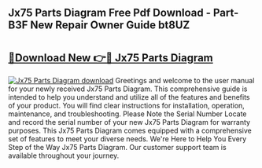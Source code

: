 ## Jx75 Parts Diagram Free Pdf Download - Part-B3F New Repair Owner Guide bt8UZ

# <h2><a href="http://dfk0mpo.blite.top/?on=Jx75+Parts+Diagram">🔗Download New 👉🔴 Jx75 Parts Diagram</a></h2>

[![Jx75 Parts Diagram download](https://i.imgur.com/lujVjoI.png)](http://dfk0mpo.blite.top/?on=Jx75+Parts+Diagram)
Greetings and welcome to the user manual for your newly received Jx75 Parts Diagram. This comprehensive guide is intended to help you understand and utilize all of the features and benefits of your product. You will find clear instructions for installation, operation, maintenance, and troubleshooting. Please Note the Serial Number Locate and record the serial number of your new Jx75 Parts Diagram for warranty purposes. This Jx75 Parts Diagram comes equipped with a comprehensive set of features to meet your diverse needs. We're Here to Help You Every Step of the Way Jx75 Parts Diagram. Our customer support team is available throughout your journey.
